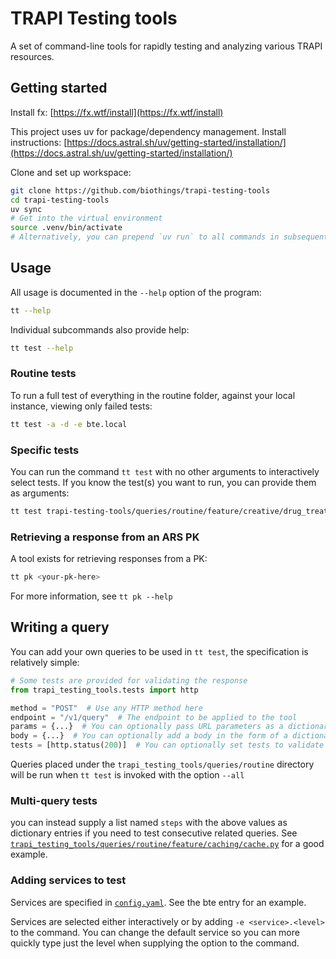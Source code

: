 # TRAPI Testing tools

A set of command-line tools for rapidly testing and analyzing various TRAPI resources.

## Getting started

Install fx: [https://fx.wtf/install](https://fx.wtf/install)

This project uses uv for package/dependency management. Install instructions: [https://docs.astral.sh/uv/getting-started/installation/](https://docs.astral.sh/uv/getting-started/installation/)

Clone and set up workspace:

```bash
git clone https://github.com/biothings/trapi-testing-tools
cd trapi-testing-tools
uv sync
# Get into the virtual environment
source .venv/bin/activate
# Alternatively, you can prepend `uv run` to all commands in subsequent sections
```

## Usage

All usage is documented in the `--help` option of the program:

```bash
tt --help
```

Individual subcommands also provide help:

```bash
tt test --help
```

### Routine tests

To run a full test of everything in the routine folder, against your local instance, viewing only failed tests:

```bash
tt test -a -d -e bte.local
```

### Specific tests

You can run the command `tt test` with no other arguments to interactively select tests. If you know the test(s) you want to run, you can provide them as arguments:

```bash
tt test trapi-testing-tools/queries/routine/feature/creative/drug_treats_disease.hurl
```

### Retrieving a response from an ARS PK

A tool exists for retrieving responses from a PK:

```bash
tt pk <your-pk-here>
```

For more information, see `tt pk --help`

## Writing a query

You can add your own queries to be used in `tt test`, the specification is relatively simple:

```python
# Some tests are provided for validating the response
from trapi_testing_tools.tests import http

method = "POST"  # Use any HTTP method here
endpoint = "/v1/query"  # The endpoint to be applied to the tool
params = {...}  # You can optionally pass URL parameters as a dictionary of param_name: value
body = {...}  # You can optionally add a body in the form of a dictionary
tests = [http.status(200)]  # You can optionally set tests to validate the response
```

Queries placed under the `trapi_testing_tools/queries/routine` directory will be run when `tt test` is invoked with the option `--all`

### Multi-query tests

you can instead supply a list named `steps` with the above values as dictionary entries if you need to test consecutive related queries. See [`trapi_testing_tools/queries/routine/feature/caching/cache.py`](https://github.com/biothings/bte-hurl/blob/main/trapi_testing_tools/queries/routine/feature/caching/cache.py) for a good example.

### Adding services to test

Services are specified in [`config.yaml`](https://github.com/biothings/bte-hurl/blob/main/config.yaml). See the bte entry for an example.

Services are selected either interactively or by adding `-e <service>.<level>` to the command. You can change the default service so you can more quickly type just the level when supplying the option to the command.
